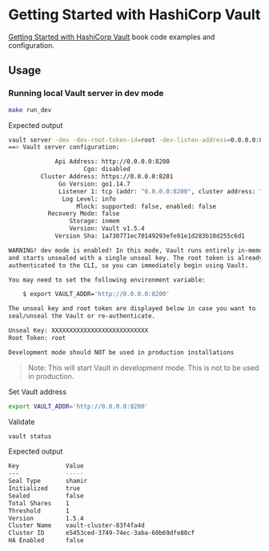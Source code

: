 # Getting Started with HashiCorp Vault
[Getting Started with HashiCorp Vault](https://thevaultbook.com/) book code examples and configuration.

## Usage

### Running local Vault server in dev mode

```bash
make run_dev
```

Expected output

```bash
vault server -dev -dev-root-token-id=root -dev-listen-address=0.0.0.0:8200
==> Vault server configuration:

             Api Address: http://0.0.0.0:8200
                     Cgo: disabled
         Cluster Address: https://0.0.0.0:8201
              Go Version: go1.14.7
              Listener 1: tcp (addr: "0.0.0.0:8200", cluster address: "0.0.0.0:8201", max_request_duration: "1m30s", max_request_size: "33554432", tls: "disabled")
               Log Level: info
                   Mlock: supported: false, enabled: false
           Recovery Mode: false
                 Storage: inmem
                 Version: Vault v1.5.4
             Version Sha: 1a730771ec70149293efe91e1d283b10d255c6d1

WARNING! dev mode is enabled! In this mode, Vault runs entirely in-memory
and starts unsealed with a single unseal key. The root token is already
authenticated to the CLI, so you can immediately begin using Vault.

You may need to set the following environment variable:

    $ export VAULT_ADDR='http://0.0.0.0:8200'

The unseal key and root token are displayed below in case you want to
seal/unseal the Vault or re-authenticate.

Unseal Key: XXXXXXXXXXXXXXXXXXXXXXXXXXX
Root Token: root

Development mode should NOT be used in production installations
```

> Note: This will start Vault in development mode. This is not to be used in production.

Set Vault address

```bash
export VAULT_ADDR='http://0.0.0.0:8200'
```

Validate

```bash
vault status
```

Expected output

```bash
Key             Value
---             -----
Seal Type       shamir
Initialized     true
Sealed          false
Total Shares    1
Threshold       1
Version         1.5.4
Cluster Name    vault-cluster-83f4fa4d
Cluster ID      e5453ced-3749-74ec-3aba-60b69dfe88cf
HA Enabled      false
```

